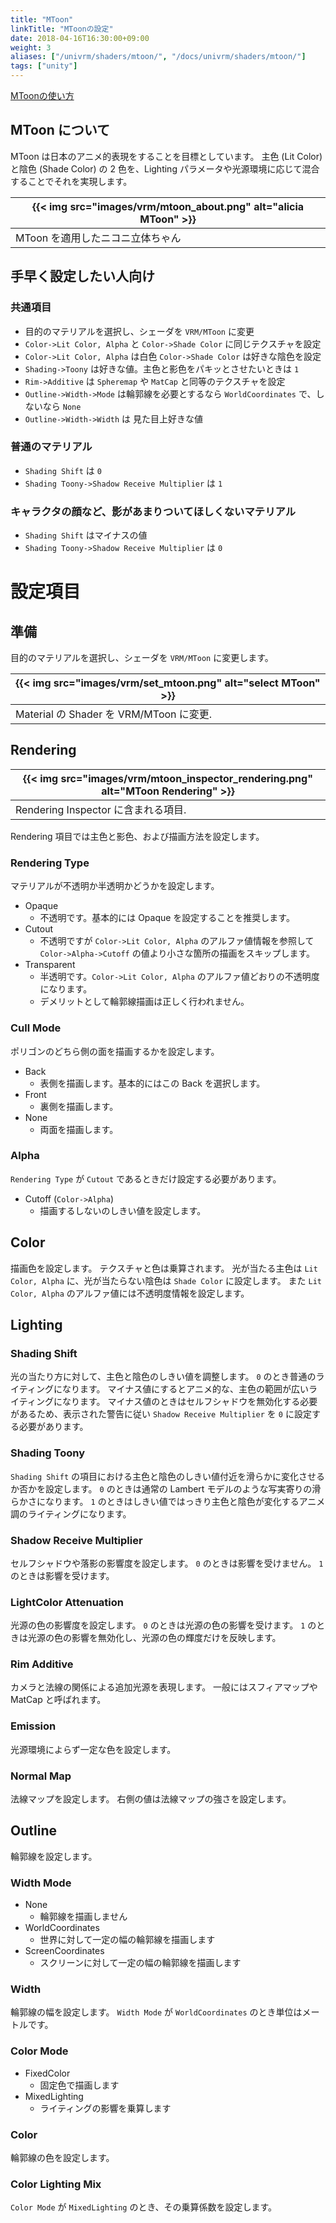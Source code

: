 ```yaml
---
title: "MToon"
linkTitle: "MToonの設定"
date: 2018-04-16T16:30:00+09:00
weight: 3
aliases: ["/univrm/shaders/mtoon/", "/docs/univrm/shaders/mtoon/"]
tags: ["unity"]
---
```


[MToonの使い方](https://www.slideshare.net/VirtualCast/vrm-mtoon)

## MToon について
MToon は日本のアニメ的表現をすることを目標としています。
主色 (Lit Color) と陰色 (Shade Color) の 2 色を、Lighting パラメータや光源環境に応じて混合することでそれを実現します。

|{{< img src="images/vrm/mtoon_about.png" alt="alicia MToon" >}}|
|-----|
|MToon を適用したニコニ立体ちゃん|

## 手早く設定したい人向け
### 共通項目
- 目的のマテリアルを選択し、シェーダを `VRM/MToon` に変更
- `Color->Lit Color, Alpha` と `Color->Shade Color` に同じテクスチャを設定
- `Color->Lit Color, Alpha` は白色 `Color->Shade Color` は好きな陰色を設定
- `Shading->Toony` は好きな値。主色と影色をパキッとさせたいときは `1`
- `Rim->Additive` は `Spheremap` や `MatCap` と同等のテクスチャを設定
- `Outline->Width->Mode` は輪郭線を必要とするなら `WorldCoordinates` で、しないなら `None`
- `Outline->Width->Width` は 見た目上好きな値

### 普通のマテリアル
- `Shading Shift` は `0`
- `Shading Toony->Shadow Receive Multiplier` は `1`

### キャラクタの顔など、影があまりついてほしくないマテリアル
- `Shading Shift` はマイナスの値
- `Shading Toony->Shadow Receive Multiplier` は `0`

# 設定項目
## 準備
目的のマテリアルを選択し、シェーダを `VRM/MToon` に変更します。

|{{< img src="images/vrm/set_mtoon.png" alt="select MToon" >}}|
|-----|
|Material の Shader を VRM/MToon に変更. |

## Rendering
|{{< img src="images/vrm/mtoon_inspector_rendering.png" alt="MToon Rendering" >}}|
|-----|
|Rendering Inspector に含まれる項目.|

Rendering 項目では主色と影色、および描画方法を設定します。

### Rendering Type
マテリアルが不透明か半透明かどうかを設定します。

- Opaque
    - 不透明です。基本的には Opaque を設定することを推奨します。
- Cutout
    - 不透明ですが `Color->Lit Color, Alpha` のアルファ値情報を参照して `Color->Alpha->Cutoff` の値より小さな箇所の描画をスキップします。
- Transparent
    - 半透明です。`Color->Lit Color, Alpha` のアルファ値どおりの不透明度になります。
    - デメリットとして輪郭線描画は正しく行われません。

### Cull Mode
ポリゴンのどちら側の面を描画するかを設定します。

- Back
    - 表側を描画します。基本的にはこの Back を選択します。
- Front
    - 裏側を描画します。
- None
    - 両面を描画します。

### Alpha
`Rendering Type` が `Cutout` であるときだけ設定する必要があります。

- Cutoff (`Color->Alpha`)
    - 描画するしないのしきい値を設定します。

## Color
描画色を設定します。
テクスチャと色は乗算されます。
光が当たる主色は `Lit Color, Alpha` に、光が当たらない陰色は `Shade Color` に設定します。
また `Lit Color, Alpha` のアルファ値には不透明度情報を設定します。

## Lighting
### Shading Shift
光の当たり方に対して、主色と陰色のしきい値を調整します。
`0` のとき普通のライティングになります。
マイナス値にするとアニメ的な、主色の範囲が広いライティングになります。
マイナス値のときはセルフシャドウを無効化する必要があるため、表示された警告に従い `Shadow Receive Multiplier` を `0` に設定する必要があります。

### Shading Toony
`Shading Shift` の項目における主色と陰色のしきい値付近を滑らかに変化させるか否かを設定します。
`0` のときは通常の Lambert モデルのような写実寄りの滑らかさになります。
`1` のときはしきい値ではっきり主色と陰色が変化するアニメ調のライティングになります。

### Shadow Receive Multiplier
セルフシャドウや落影の影響度を設定します。
`0` のときは影響を受けません。
`1` のときは影響を受けます。

### LightColor Attenuation
光源の色の影響度を設定します。
`0` のときは光源の色の影響を受けます。
`1` のときは光源の色の影響を無効化し、光源の色の輝度だけを反映します。

### Rim Additive
カメラと法線の関係による追加光源を表現します。
一般にはスフィアマップや MatCap と呼ばれます。

### Emission
光源環境によらず一定な色を設定します。

### Normal Map
法線マップを設定します。
右側の値は法線マップの強さを設定します。

## Outline
輪郭線を設定します。

### Width Mode
- None
    - 輪郭線を描画しません
- WorldCoordinates
    - 世界に対して一定の幅の輪郭線を描画します
- ScreenCoordinates
    - スクリーンに対して一定の幅の輪郭線を描画します

### Width
輪郭線の幅を設定します。
`Width Mode` が `WorldCoordinates` のとき単位はメートルです。

### Color Mode
- FixedColor
    - 固定色で描画します
- MixedLighting
    - ライティングの影響を乗算します

### Color
輪郭線の色を設定します。

### Color Lighting Mix
`Color Mode` が `MixedLighting` のとき、その乗算係数を設定します。

